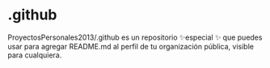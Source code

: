 # .github
ProyectosPersonales2013/.github es un repositorio ✨especial ✨ que puedes usar para agregar README.md al perfil de tu organización pública, visible para cualquiera.
